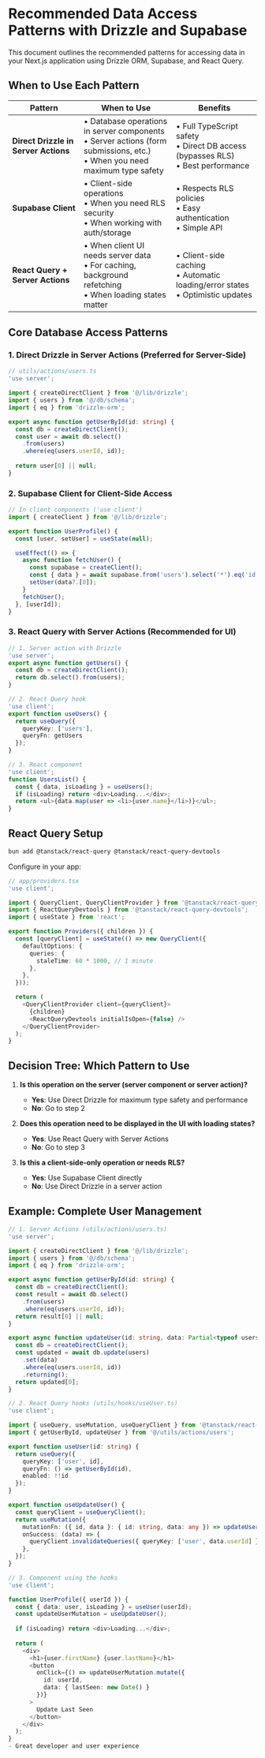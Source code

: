 # Recommended Data Access Patterns with Drizzle and Supabase

This document outlines the recommended patterns for accessing data in your Next.js application using Drizzle ORM, Supabase, and React Query.

## When to Use Each Pattern

| Pattern | When to Use | Benefits |
|---------|-------------|----------|
| **Direct Drizzle in Server Actions** | • Database operations in server components<br>• Server actions (form submissions, etc.)<br>• When you need maximum type safety | • Full TypeScript safety<br>• Direct DB access (bypasses RLS)<br>• Best performance |
| **Supabase Client** | • Client-side operations<br>• When you need RLS security<br>• When working with auth/storage | • Respects RLS policies<br>• Easy authentication<br>• Simple API |
| **React Query + Server Actions** | • When client UI needs server data<br>• For caching, background refetching<br>• When loading states matter | • Client-side caching<br>• Automatic loading/error states<br>• Optimistic updates |

## Core Database Access Patterns

### 1. Direct Drizzle in Server Actions (Preferred for Server-Side)

```typescript
// utils/actions/users.ts
'use server';

import { createDirectClient } from '@/lib/drizzle';
import { users } from '@/db/schema';
import { eq } from 'drizzle-orm';

export async function getUserById(id: string) {
  const db = createDirectClient();
  const user = await db.select()
    .from(users)
    .where(eq(users.userId, id));
  
  return user[0] || null;
}
```

### 2. Supabase Client for Client-Side Access

```typescript
// In client components ('use client')
import { createClient } from '@/lib/drizzle';

export function UserProfile() {
  const [user, setUser] = useState(null);

  useEffect(() => {
    async function fetchUser() {
      const supabase = createClient();
      const { data } = await supabase.from('users').select('*').eq('id', userId);
      setUser(data?.[0]);
    }
    fetchUser();
  }, [userId]);
}
```

### 3. React Query with Server Actions (Recommended for UI)

```typescript
// 1. Server action with Drizzle
'use server';
export async function getUsers() {
  const db = createDirectClient();
  return db.select().from(users);
}

// 2. React Query hook
'use client';
export function useUsers() {
  return useQuery({
    queryKey: ['users'],
    queryFn: getUsers
  });
}

// 3. React component
'use client';
function UsersList() {
  const { data, isLoading } = useUsers();
  if (isLoading) return <div>Loading...</div>;
  return <ul>{data.map(user => <li>{user.name}</li>)}</ul>;
}
```

## React Query Setup

```bash
bun add @tanstack/react-query @tanstack/react-query-devtools
```

Configure in your app:

```typescript
// app/providers.tsx
'use client';

import { QueryClient, QueryClientProvider } from '@tanstack/react-query';
import { ReactQueryDevtools } from '@tanstack/react-query-devtools';
import { useState } from 'react';

export function Providers({ children }) {
  const [queryClient] = useState(() => new QueryClient({
    defaultOptions: {
      queries: {
        staleTime: 60 * 1000, // 1 minute
      },
    },
  }));

  return (
    <QueryClientProvider client={queryClient}>
      {children}
      <ReactQueryDevtools initialIsOpen={false} />
    </QueryClientProvider>
  );
}
```

## Decision Tree: Which Pattern to Use

1. **Is this operation on the server (server component or server action)?**
   - **Yes**: Use Direct Drizzle for maximum type safety and performance
   - **No**: Go to step 2

2. **Does this operation need to be displayed in the UI with loading states?**
   - **Yes**: Use React Query with Server Actions
   - **No**: Go to step 3

3. **Is this a client-side-only operation or needs RLS?**
   - **Yes**: Use Supabase Client directly
   - **No**: Use Direct Drizzle in a server action

## Example: Complete User Management

```typescript
// 1. Server Actions (utils/actions/users.ts)
'use server';

import { createDirectClient } from '@/lib/drizzle';
import { users } from '@/db/schema';
import { eq } from 'drizzle-orm';

export async function getUserById(id: string) {
  const db = createDirectClient();
  const result = await db.select()
    .from(users)
    .where(eq(users.userId, id));
  return result[0] || null;
}

export async function updateUser(id: string, data: Partial<typeof users.$inferInsert>) {
  const db = createDirectClient();
  const updated = await db.update(users)
    .set(data)
    .where(eq(users.userId, id))
    .returning();
  return updated[0];
}

// 2. React Query hooks (utils/hooks/useUser.ts)
'use client';

import { useQuery, useMutation, useQueryClient } from '@tanstack/react-query';
import { getUserById, updateUser } from '@/utils/actions/users';

export function useUser(id: string) {
  return useQuery({
    queryKey: ['user', id],
    queryFn: () => getUserById(id),
    enabled: !!id
  });
}

export function useUpdateUser() {
  const queryClient = useQueryClient();
  return useMutation({
    mutationFn: ({ id, data }: { id: string, data: any }) => updateUser(id, data),
    onSuccess: (data) => {
      queryClient.invalidateQueries({ queryKey: ['user', data.userId] });
    },
  });
}

// 3. Component using the hooks
'use client';

function UserProfile({ userId }) {
  const { data: user, isLoading } = useUser(userId);
  const updateUserMutation = useUpdateUser();
  
  if (isLoading) return <div>Loading...</div>;
  
  return (
    <div>
      <h1>{user.firstName} {user.lastName}</h1>
      <button 
        onClick={() => updateUserMutation.mutate({
          id: userId,
          data: { lastSeen: new Date() }
        })}
      >
        Update Last Seen
      </button>
    </div>
  );
} 
- Great developer and user experience 